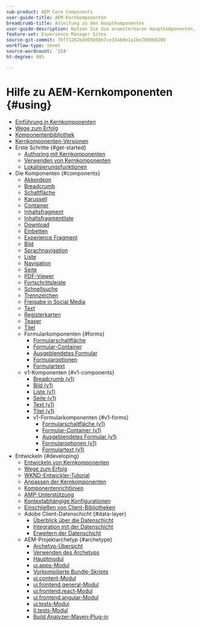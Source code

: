 ```yaml
---
sub-product: AEM Core Components
user-guide-title: AEM-Kernkomponenten
breadcrumb-title: Anleitung zu den Hauptkomponenten
user-guide-description: Nutzen Sie die erweiterbaren Hauptkomponenten, damit Autoren mühelos Inhalte erstellen können.
feature-set: Experience Manager Sites
source-git-commit: 7bff1282bdd05b98e7ce33ab0e1a1be7080bb209
workflow-type: tm+mt
source-wordcount: '214'
ht-degree: 98%

---
```



# Hilfe zu AEM-Kernkomponenten {#using}

+ [Einführung in Kernkomponenten ](introduction.md)
+ [Wege zum Erfolg](developing/success.md)
+ [Komponentenbibliothek](https://adobe.com/go/aem_cmp_library_de)
+ [Kernkomponenten-Versionen](versions.md)
+ Erste Schritte {#get-started}
   + [Authoring mit Kernkomponenten](get-started/authoring.md)
   + [Verwenden von Kernkomponenten](get-started/using.md)
   + [Lokalisierungsfunktionen](get-started/localization.md)
+ Die Komponenten {#components}
   + [Akkordeon](components/accordion.md)
   + [Breadcrumb](components/breadcrumb.md)
   + [Schaltfläche](components/button.md)
   + [Karussell](components/carousel.md)
   + [Container](components/container.md)
   + [Inhaltsfragment](components/content-fragment-component.md)
   + [Inhaltsfragmentliste](components/content-fragment-list.md)
   + [Download](components/download.md)
   + [Einbetten](components/embed.md)
   + [Experience Fragment](components/experience-fragment.md)
   + [Bild](components/image.md)
   + [Sprachnavigation](components/language-navigation.md)
   + [Liste](components/list.md)
   + [Navigation](components/navigation.md)
   + [Seite](components/page.md)
   + [PDF-Viewer](components/pdf-viewer.md)
   + [Fortschrittsleiste](components/progress-bar.md)
   + [Schnellsuche](components/quick-search.md)
   + [Trennzeichen](components/separator.md)
   + [Freigabe in Social Media](components/sharing.md)
   + [Text](components/text.md)
   + [Registerkarten](components/tabs.md)
   + [Teaser](components/teaser.md)
   + [Titel](components/title.md)
   + Formularkomponenten {#forms}
      + [Formularschaltfläche](components/forms/form-button.md)
      + [Formular-Container](components/forms/form-container.md)
      + [Ausgeblendetes Formular](components/forms/form-hidden.md)
      + [Formularoptionen](components/forms/form-options.md)
      + [Formulartext](components/forms/form-text.md)
   + v1-Komponenten {#v1-components}
      + [Breadcrumb (v1)](components/v1/breadcrumb-v1.md)
      + [Bild (v1)](components/v1/image-v1.md)
      + [Liste (v1)](components/v1/list-v1.md)
      + [Seite (v1)](components/v1/page-v1.md)
      + [Text (v1)](components/v1/text-v1.md)
      + [Titel (v1)](components/v1/title-v1.md)
      + v1-Formularkomponenten {#v1-forms}
         + [Formularschaltfläche (v1)](components/v1/form-button-v1.md)
         + [Formular-Container (v1)](components/v1/form-container-v1.md)
         + [Ausgeblendetes Formular (v1)](components/v1/form-hidden-v1.md)
         + [Formularoptionen (v1)](components/v1/form-options-v1.md)
         + [Formulartext (v1)](components/v1/form-text-v1.md)
+ Entwickeln {#developing}
   + [Entwickeln von Kernkomponenten](developing/overview.md)
   + [Wege zum Erfolg](https://experienceleague.adobe.com/docs/experience-manager-core-components/using/success.html?lang=de)
   + [WKND-Entwickler-Tutorial](https://docs.adobe.com/content/help/de-DE/experience-manager-learn/getting-started-wknd-tutorial-develop/overview.html)
   + [Anpassen der Kernkomponenten](developing/customizing.md)
   + [Komponentenrichtlinien](developing/guidelines.md)
   + [AMP-Unterstützung](developing/amp.md)
   + [Kontextabhängige Konfigurationen](developing/context-aware-configs.md)
   + [Einschließen von Client-Bibliotheken](developing/including-clientlibs.md)
   + Adobe Client-Datenschicht {#data-layer}
      + [Überblick über die Datenschicht](developing/data-layer/overview.md)
      + [Integration mit der Datenschicht](developing/data-layer/integrations.md)
      + [Erweitern der Datenschicht](developing/data-layer/extending.md)
   + AEM-Projektarchetyp {#archetype}
      + [Archetyp-Übersicht](developing/archetype/overview.md)
      + [Verwenden des Archetyps](developing/archetype/using.md)
      + [Hauptmodul](developing/archetype/core.md)
      + [ui.apps-Modul](developing/archetype/uiapps.md)
      + [Vorkompilierte Bundle-Skripte](developing/archetype/precompiled-bundled-scripts.md)
      + [ui.content-Modul](developing/archetype/uicontent.md)
      + [ui.frontend.general-Modul](developing/archetype/uifrontend.md)
      + [ui.frontend.react-Modul](developing/archetype/uifrontend-react.md)
      + [ui.frontend.angular-Modul](developing/archetype/uifrontend-angular.md)
      + [ui.tests-Modul](developing/archetype/uitests.md)
      + [it.tests-Modul](developing/archetype/ittests.md)
      + [Build Analyzer-Maven-Plug-in](developing/archetype/build-analyzer-maven-plugin.md)
